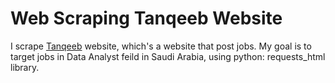 # Web Scraping Tanqeeb Website
I scrape [Tanqeeb](https://saudi.tanqeeb.com/ar) website, which's a website that post jobs.
My goal is to target jobs in Data Analyst feild in Saudi Arabia, using python: requests_html library.
